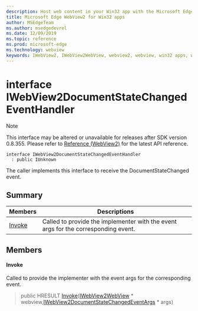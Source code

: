 ```yaml
---
description: Host web content in your Win32 app with the Microsoft Edge WebView2 control
title: Microsoft Edge WebView2 for Win32 apps
author: MSEdgeTeam
ms.author: msedgedevrel
ms.date: 12/09/2019
ms.topic: reference
ms.prod: microsoft-edge
ms.technology: webview
keywords: IWebView2, IWebView2WebView, webview2, webview, win32 apps, win32, edge
---
```


# interface IWebView2DocumentStateChangedEventHandler 

> [!NOTE]
> This interface may be altered or unavailable for releases after SDK version 0.8.355. Please refer to [Reference (WebView2)](../../../reference-webview2.md) for the latest API reference.

```
interface IWebView2DocumentStateChangedEventHandler
  : public IUnknown
```

The caller implements this interface to receive the DocumentStateChanged event.

## Summary

 Members                        | Descriptions
--------------------------------|---------------------------------------------
[Invoke](#invoke) | Called to provide the implementer with the event args for the corresponding event.

## Members

#### Invoke 

Called to provide the implementer with the event args for the corresponding event.

> public HRESULT [Invoke](#invoke)([IWebView2WebView](IWebView2WebView.md#iwebview2webview) * webview,[IWebView2DocumentStateChangedEventArgs](IWebView2DocumentStateChangedEventArgs.md#iwebview2documentstatechangedeventargs) * args)

